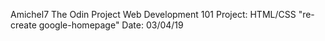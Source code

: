 Amichel7
The Odin Project
Web Development 101
Project: HTML/CSS "re-create google-homepage"
Date: 03/04/19

